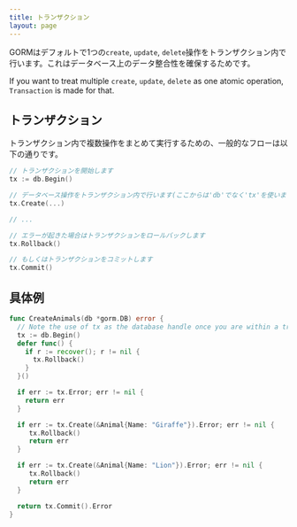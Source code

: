 ```yaml
---
title: トランザクション
layout: page
---
```


GORMはデフォルトで1つの`create`, `update`, `delete`操作をトランザクション内で行います。これはデータベース上のデータ整合性を確保するためです。

If you want to treat multiple `create`, `update`, `delete` as one atomic operation, `Transaction` is made for that.

## トランザクション

トランザクション内で複数操作をまとめて実行するための、一般的なフローは以下の通りです。

```go
// トランザクションを開始します
tx := db.Begin()

// データベース操作をトランザクション内で行います(ここからは'db'でなく'tx'を使います)
tx.Create(...)

// ...

// エラーが起きた場合はトランザクションをロールバックします
tx.Rollback()

// もしくはトランザクションをコミットします
tx.Commit()
```

## 具体例

```go
func CreateAnimals(db *gorm.DB) error {
  // Note the use of tx as the database handle once you are within a transaction
  tx := db.Begin()
  defer func() {
    if r := recover(); r != nil {
      tx.Rollback()
    }
  }()

  if err := tx.Error; err != nil {
    return err
  }

  if err := tx.Create(&Animal{Name: "Giraffe"}).Error; err != nil {
     tx.Rollback()
     return err
  }

  if err := tx.Create(&Animal{Name: "Lion"}).Error; err != nil {
     tx.Rollback()
     return err
  }

  return tx.Commit().Error
}
```
